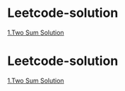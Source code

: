 # Leetcode-solution




<a href="https://leetcode.com/problems/two-sum/"> 1.Two Sum <a>   <a href="https://github.com/CIANPINGPENG/Leetcode-solution/blob/main/Python/1.%20Two%20Sum.py"> Solution <a>  

  # Leetcode-solution




<a href="https://leetcode.com/problems/two-sum/"> 1.Two Sum <a>   <a href="https://github.com/CIANPINGPENG/Leetcode-solution/blob/main/Python/1.%20Two%20Sum.py"> Solution <a>  
